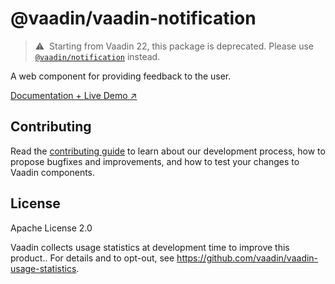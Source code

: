 # @vaadin/vaadin-notification

> ⚠️&nbsp; Starting from Vaadin 22, this package is deprecated.
> Please use [`@vaadin/notification`](https://www.npmjs.com/package/@vaadin/notification) instead.

A web component for providing feedback to the user.

[Documentation + Live Demo ↗](https://vaadin.com/docs/latest/components/notification)

## Contributing

Read the [contributing guide](https://vaadin.com/docs/latest/contributing/overview) to learn about our development process, how to propose bugfixes and improvements, and how to test your changes to Vaadin components.

## License

Apache License 2.0

Vaadin collects usage statistics at development time to improve this product..
For details and to opt-out, see https://github.com/vaadin/vaadin-usage-statistics.
